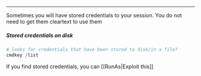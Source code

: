 -- -
Sometimes you will have stored credentials to your session. You do not need to get them cleartext to use them
##### Stored credentials on disk
```powershell
# looks for credentials that have been stored to disk/in a file?
cmdkey /list
```
If you find stored credentials, you can [[RunAs|Exploit this]]
